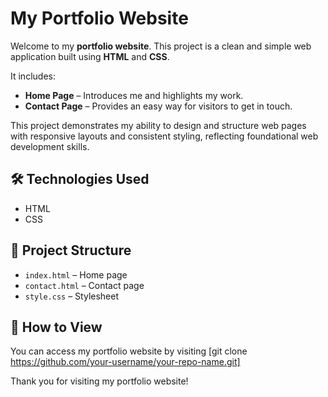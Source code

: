 # My Portfolio Website

Welcome to my **portfolio website**. This project is a clean and simple web application built using **HTML** and **CSS**.  

It includes:  
- **Home Page** – Introduces me and highlights my work.  
- **Contact Page** – Provides an easy way for visitors to get in touch.  

This project demonstrates my ability to design and structure web pages with responsive layouts and consistent styling, reflecting foundational web development skills.

## 🛠️ Technologies Used
- HTML  
- CSS

## 📁 Project Structure
- `index.html` – Home page  
- `contact.html` – Contact page  
- `style.css` – Stylesheet



## 🚀 How to View
You can access my portfolio website by visiting [git clone https://github.com/your-username/your-repo-name.git]

Thank you for visiting my portfolio website!
